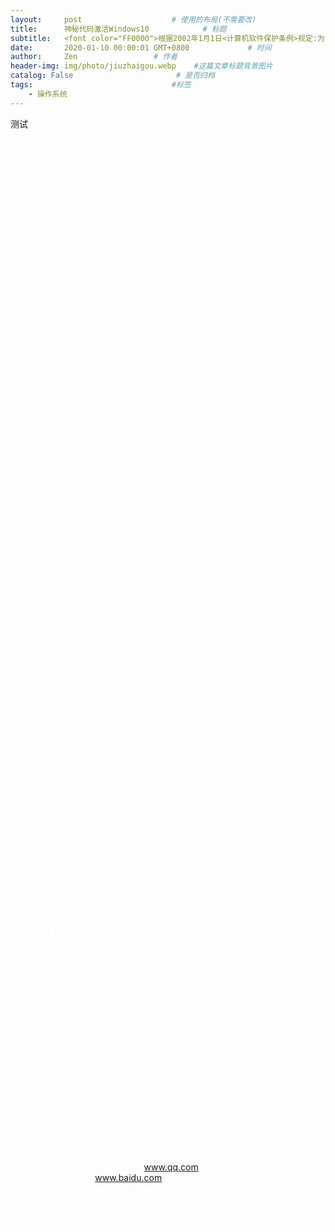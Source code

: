 ```yaml
---
layout:     post                    # 使用的布局(不需要改)
title:      神秘代码激活Windows10            # 标题
subtitle:   <font color="FF0000">根据2002年1月1日<计算机软件保护条例>规定:为了学习和研究软件内含的设计思想和原理,通过安装,显示,传输或者存储软件等方式使用软件的,可以不经软件著作权人许可,不向其支付报酬!</font> #副标题
date:       2020-01-10 00:00:01 GMT+0800             # 时间
author:     Zen                 # 作者
header-img: img/photo/jiuzhaigou.webp    #这篇文章标题背景图片
catalog: False                       # 是否归档
tags:                               #标签
    - 操作系统
---
```



测试

<font color="FFFFFF">



@echo off
set sz=%~n0
title (普通用户)%SZ%
color 9F
mode con cols=70 lines=35
reg query "HKU\S-1-5-19" >nul 2>&1 || (goto of)
goto 100
:of
echo.
echo 请右键“以管理员身份运行”
echo.
pause
exit
:100
:: 你可以使用文本编辑器（例如记事本）编辑该批处理文件
:: 按照下列格式添加新的 KMS 服务器。不分顺序。

::已说过长期有效
set a1=54.223.212.31
set a2=kms.guowaifuli.com
set a3=mhd.kmdns.net
set a4=xykz.f3322.org

::未说长期有效
set a5=106.186.25.239
set a6=110.noip.me
set a7=3rss.vicp.net:20439
set a8=45.78.3.223
set a9=kms.chinancce.com
set a10=kms.didichuxing.com
set a11=skms.ddns.net
set a12=zh.us.to

::分时段有效
set a13=franklv.ddns.net
set a14=k.zpale.com
set a15=m.zpale.com
set a16=mvg.zpale.com

::我2015-8-26测试时已经失效，不排除不巧遇到短时失效 及以后复活的可能
set a17=122.226.152.230
set a18=222.76.251.188
set a19=annychen.pw
set a20=heu168.6655.la
set a21=kms.aglc.cc
set a22=kms.landiannews.com
set a23=kms.shuax.com
set a24=kms.xspace.in
set a25=winkms.tk
set a26=wrlong.com

:: 最多可以设置 50 个KMS服务器

::======================= 以下内容无需更改 ======================
mode con cols=85 lines=25
setlocal EnableDelayedExpansion&color 3e
title KMS_Activation for Win10 - [hnfeng]
%1 %2
mshta vbscript:createobject("shell.application").shellexecute("%~s0","goto :runas","","runas",1)(window.close)&goto :eof
:runas
call :strset
call :netchk
call :verchk
call :setkey

if not defined str1 goto en
echo %bar%%bar%%bar%
echo    %str1% &echo.&echo    %str2%&echo.&echo    %str11%
echo.&echo                                             2015-8, hnfeng
echo %bar%%bar%%bar%
timeout /t 10
:en
for /f "tokens=3 delims= " %%i in ('reg QUERY "HKLM\SOFTWARE\Microsoft\Windows NT\CurrentVersion" /v "EditionID"') do set EditionID=%%i
if defined %EditionID% (echo.
	cscript //Nologo %windir%\system32\slmgr.vbs /ipk !%EditionID%!
	for /L %%a in (1,1,50) do (if defined a%%a (echo %bar%%bar% &echo %str3% !a%%a! &echo.
		cscript //Nologo %windir%\system32\slmgr.vbs /skms !a%%a!
		(cscript //nologo %windir%\system32\slmgr.vbs /ato) ^| findstr /i "successful 成功 Θ" && (call :successful !a%%a!)))
       	goto failure) else (echo.&echo %str4% "%EditionID%" &echo.&echo %bar9% & pause>nul)
exit

:setkey
set Core=TX9XD-98N7V-6WMQ6-BX7FG-H8Q99
set CoreCountrySpecific=PVMJN-6DFY6-9CCP6-7BKTT-D3WVR
set CoreN=3KHY7-WNT83-DGQKR-F7HPR-844BM
set CoreSingleLanguage=7HNRX-D7KGG-3K4RQ-4WPJ4-YTDFH
set ProfessionalStudent=YNXW3-HV3VB-Y83VG-KPBXM-6VH3Q
set ProfessionalStudentN=8G9XJ-GN6PJ-GW787-MVV7G-GMR99
set Professional=W269N-WFGWX-YVC9B-4J6C9-T83GX
set ProfessionalN=MH37W-N47XK-V7XM9-C7227-GCQG9
set ProfessionalSN=8Q36Y-N2F39-HRMHT-4XW33-TCQR4
set ProfessionalWMC=NKPM6-TCVPT-3HRFX-Q4H9B-QJ34Y
set Enterprise=NPPR9-FWDCX-D2C8J-H872K-2YT43
set EnterpriseN=DPH2V-TTNVB-4X9Q3-TJR4H-KHJW4
set Education=NW6C2-QMPVW-D7KKK-3GKT6-VCFB2
set EducationN=2WH4N-8QGBV-H22JP-CT43Q-MDWWJ
set EnterpriseS=WNMTR-4C88C-JK8YV-HQ7T2-76DF9
set EnterpriseSN=2F77B-TNFGY-69QQF-B8YKP-D69TJ
goto :EOF

:strset
chcp | find "936" > nul && (
	set bar=======================
	set str1=自动检查 Win10 的版本，导入对应的 KMS 密钥
	set str2=然后自动逐个尝试 KMS 服务器来激活 Win10
	set str3=正在尝试的 KMS 服务器:
	set str4=未发现对应当前系统版本所定义的密钥:
	set str5=恭喜！已经成功激活！
	set str6=运气不佳哦，KMS 服务器全部无法连接，激活失败。
	set str7=当前操作系统不是 Windows 10.
	set str8=请检查网络是否通畅。
	set str9=按任意键退出...
	set str10=使用的 KMS 服务器是:
	set str11=若激活成功，背景变红色。若失败，背景变蓝色。
	set str12=正在检测网络，请稍等...
)
chcp | find "950" > nul && (
	set bar=======================
	set str1=笆浪琩 Win10 セ旧癸莱 KMS 盞芲
	set str2=礛笆硋沽刚 KMS 狝叭竟ㄓ縀 Win10
	set str3=タ沽刚 KMS 狝叭竟:
	set str4=ゼ祇瞷癸莱讽玡╰参セ┮﹚竡盞芲:
	set str5=尺, 竒Θ币ノ
	set str6=笲蒩ぃㄎ瓳KMS 狝叭竟场礚猭硈钡币ノア毖
	set str7=讽玡巨╰参ぃ琌 Windows 10.
	set str8=叫浪琩蔍蹈琌硄篫
	set str9=ヴ種龄癶...
	set str10=ㄏノ KMS 狝叭竟琌:
	set str11=璝縀Θ璉春跑︹璝ア毖璉春跑屡︹
	set str12=タ浪代蔍蹈叫祔单...
)
chcp | find "437" > nul && (
	set bar=======================
	set str3=Trying KMS server:
	set str4=The defined key is not found:
	set str5=Ha-ha, Product activation successful.
	set str6=Sorry, Activation failure.
	set str7=The current OS is NOT Windows 10.
	set str8=Please check if the network is open.
	set str9=Press any key to exit...
	set str10=The KMS server is:
	set str12=Checking the network, Please wait a moment...
)
if not defined str3 (
	echo.&echo Unsupported system language.
	echo.&echo This BAT just support Chinese[CN, HK, TW] and English.
	echo.&echo %str9% &pause>nul)
goto :EOF

:failure
cls&color 1e
echo.&echo %bar%%bar%%bar%
echo %str6% &echo.&echo %str8%
echo %bar%%bar%%bar%&echo.
echo %str9% & pause>nul
exit

:successful
cls&color ce
echo.&echo %bar%%bar%%bar%
echo %str5% &echo.&echo %str10% %1
echo %bar%%bar%%bar%&echo.
echo %str9% & pause>nul
exit

:netchk
echo %str12%
ping -n 1 www.qq.com | find /i "TTL" > nul && (cls & goto :EOF)
ping -n 1 www.baidu.com | find /i "TTL" > nul && (cls & goto :EOF)
echo.&echo %str8% & echo. & echo %str9% & pause>nul
exit

:verchk
ver | find "10.0." >nul 2>nul && (goto :EOF)
echo.&echo %str7% &echo.&pause &exit


</font>
